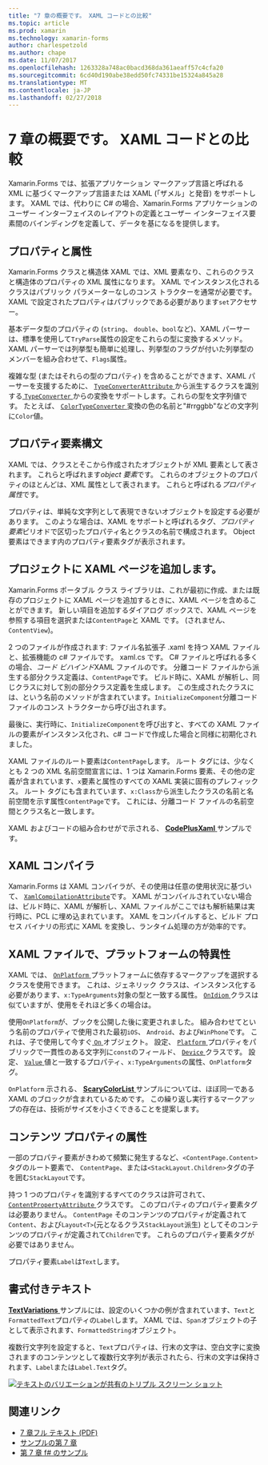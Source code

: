 ```yaml
---
title: "7 章の概要です。 XAML コードとの比較"
ms.topic: article
ms.prod: xamarin
ms.technology: xamarin-forms
author: charlespetzold
ms.author: chape
ms.date: 11/07/2017
ms.openlocfilehash: 1263328a748ac0bacd368da361aeaff57c4cfa20
ms.sourcegitcommit: 6cd40d190abe38edd50fc74331be15324a845a28
ms.translationtype: MT
ms.contentlocale: ja-JP
ms.lasthandoff: 02/27/2018
---
```

# <a name="summary-of-chapter-7-xaml-vs-code"></a>7 章の概要です。 XAML コードとの比較

Xamarin.Forms では、拡張アプリケーション マークアップ言語と呼ばれる XML に基づくマークアップ言語または XAML (「ザメル」と発音) をサポートします。 XAML では、代わりに C# の場合、Xamarin.Forms アプリケーションのユーザー インターフェイスのレイアウトの定義とユーザー インターフェイス要素間のバインディングを定義して、データを基になるを提供します。

## <a name="properties-and-attributes"></a>プロパティと属性

Xamarin.Forms クラスと構造体 XAML では、XML 要素なり、これらのクラスと構造体のプロパティの XML 属性になります。 XAML でインスタンス化されるクラスはパブリック パラメーターなしのコンス トラクターを通常が必要です。 XAML で設定されたプロパティはパブリックである必要があります`set`アクセサー。

基本データ型のプロパティの (`string`、 `double`、`bool`など)、XAML パーサーは、標準を使用して`TryParse`属性の設定をこれらの型に変換するメソッド。 XAML パーサーでは列挙型も簡単に処理し、列挙型のフラグが付いた列挙型のメンバーを組み合わせて、`Flags`属性。

複雑な型 (またはそれらの型のプロパティ) を含めることができます、XAML パーサーを支援するために、 [ `TypeConverterAttribute` ](https://developer.xamarin.com/api/type/Xamarin.Forms.TypeConverterAttribute/)から派生するクラスを識別する[ `TypeConverter` ](https://developer.xamarin.com/api/type/Xamarin.Forms.TypeConverter/)からの変換をサポートします。これらの型を文字列値です。 たとえば、 [ `ColorTypeConverter` ](https://developer.xamarin.com/api/type/Xamarin.Forms.ColorTypeConverter/)変換の色の名前と"#rrggbb"などの文字列に`Color`値。

## <a name="property-element-syntax"></a>プロパティ要素構文

XAML では、クラスとそこから作成されたオブジェクトが XML 要素として表されます。 これらと呼ばれます*object 要素*です。 これらのオブジェクトのプロパティのほとんどは、XML 属性として表されます。 これらと呼ばれる*プロパティ属性*です。

プロパティは、単純な文字列として表現できないオブジェクトを設定する必要があります。 このような場合は、XAML をサポートと呼ばれるタグ、*プロパティ要素*ピリオドで区切ったプロパティ名とクラスの名前で構成されます。 Object 要素はできます内のプロパティ要素タグが表示されます。

## <a name="adding-a-xaml-page-to-your-project"></a>プロジェクトに XAML ページを追加します。

Xamarin.Forms ポータブル クラス ライブラリは、これが最初に作成、または既存のプロジェクトに XAML ページを追加するときに、XAML ページを含めることができます。 新しい項目を追加するダイアログ ボックスで、XAML ページを参照する項目を選択または`ContentPage`と XAML です。 (されません、 `ContentView`)。

2 つのファイルが作成されます: ファイル名拡張子 .xaml を持つ XAML ファイルと、拡張機能の c# ファイルです。 xaml.cs です。 C# ファイルと呼ばれる多くの場合、*コード ビハインド*XAML ファイルのです。 分離コード ファイルから派生する部分クラス定義は、`ContentPage`です。 ビルド時に、XAML が解析し、同じクラスに対して別の部分クラス定義を生成します。 この生成されたクラスには、という名前のメソッドが含まれています。`InitializeComponent`分離コード ファイルのコンス トラクターから呼び出されます。

最後に、実行時に、`InitializeComponent`を呼び出すと、すべての XAML ファイルの要素がインスタンス化され、c# コードで作成した場合と同様に初期化されました。

XAML ファイルのルート要素は`ContentPage`します。 ルート タグには、少なくとも 2 つの XML 名前空間宣言には、1 つは Xamarin.Forms 要素、その他の定義が含まれています、`x`要素と属性のすべての XAML 実装に固有のプレフィックス。 ルート タグにも含まれています、`x:Class`から派生したクラスの名前と名前空間を示す属性`ContentPage`です。 これには、分離コード ファイルの名前空間とクラス名と一致します。

XAML およびコードの組み合わせがで示される、 [ **CodePlusXaml** ](https://github.com/xamarin/xamarin-forms-book-samples/tree/master/Chapter07)サンプルです。

## <a name="the-xaml-compiler"></a>XAML コンパイラ

Xamarin.Forms は XAML コンパイラが、その使用は任意の使用状況に基づいて、 [ `XamlCompilationAttribute`](https://developer.xamarin.com/api/type/Xamarin.Forms.Xaml.XamlCompilationAttribute/)です。 XAML がコンパイルされていない場合は、ビルド時に、XAML が解析し、XAML ファイルがここではも解析結果は実行時に、PCL に埋め込まれています。 XAML をコンパイルすると、ビルド プロセス バイナリの形式に XAML を変換し、ランタイム処理の方が効率的です。

## <a name="platform-specificity-in-the-xaml-file"></a>XAML ファイルで、プラットフォームの特異性

XAML では、 [ `OnPlatform` ](https://developer.xamarin.com/api/type/Xamarin.Forms.OnPlatform%3CT%3E/)プラットフォームに依存するマークアップを選択するクラスを使用できます。 これは、ジェネリック クラスは、インスタンス化する必要があります、`x:TypeArguments`対象の型と一致する属性。 [ `OnIdiom` ](https://developer.xamarin.com/api/type/Xamarin.Forms.OnIdiom%3CT%3E/)クラスは似ていますが、使用をそれほど多くの場合は。

使用`OnPlatform`が、ブックを公開した後に変更されました。 組み合わせてという名前のプロパティで使用された最初`iOS`、 `Android`、および`WinPhone`です。 これは、子で使用して今すぐ[ `On` ](https://developer.xamarin.com/api/type/Xamarin.Forms.On/)オブジェクト。 設定、 [ `Platform` ](https://developer.xamarin.com/api/property/Xamarin.Forms.On.Platform/)プロパティをパブリックで一貫性のある文字列に`const`のフィールド、 [ `Device` ](https://developer.xamarin.com/api/type/Xamarin.Forms.Device/)クラスです。 設定、 [ `Value` ](https://developer.xamarin.com/api/property/Xamarin.Forms.On.Value/)値と一致するプロパティ、`x:TypeArguments`の属性、`OnPlatform`タグ。

`OnPlatform` 示される、 [ **ScaryColorList** ](https://github.com/xamarin/xamarin-forms-book-samples/tree/master/Chapter07/ScaryColorList)サンプルについては、ほぼ同一である XAML のブロックが含まれているためです。 この繰り返し実行するマークアップの存在は、技術がサイズを小さくできることを提案します。

## <a name="the-content-property-attributes"></a>コンテンツ プロパティの属性

一部のプロパティ要素がきわめて頻繁に発生するなど、`<ContentPage.Content>`タグのルート要素で、 `ContentPage`、または`<StackLayout.Children>`タグの子を囲む`StackLayout`です。

持つ 1 つのプロパティを識別するすべてのクラスは許可されて、 [ `ContentPropertyAttribute` ](https://developer.xamarin.com/api/type/Xamarin.Forms.ContentPropertyAttribute/)クラスです。 このプロパティのプロパティ要素タグは必要ありません。 `ContentPage` そのコンテンツのプロパティが定義されて`Content`、および`Layout<T>`(元となるクラス`StackLayout`派生) としてそのコンテンツのプロパティが定義されて`Children`です。 これらのプロパティ要素タグが必要ではありません。

プロパティ要素`Label`は`Text`します。

## <a name="formatted-text"></a>書式付きテキスト

[ **TextVariations** ](https://github.com/xamarin/xamarin-forms-book-samples/tree/master/Chapter07/TextVariations)サンプルには、設定のいくつかの例が含まれています、`Text`と`FormattedText`プロパティの`Label`します。 XAML では、`Span`オブジェクトの子として表示されます、`FormattedString`オブジェクト。

 複数行文字列を設定すると、`Text`プロパティは、行末の文字は、空白文字に変換されますのコンテンツとして複数行文字列が表示されたら、行末の文字は保持されます、`Label`または`Label.Text`タグ。

 [![テキストのバリエーションが共有のトリプル スクリーン ショット](images/ch07fg03-small.png "書式設定テキスト バリエーション")](images/ch07fg03-large.png "テキスト バリエーションの書式設定")



## <a name="related-links"></a>関連リンク

- [7 章フル テキスト (PDF)](https://download.xamarin.com/developer/xamarin-forms-book/XamarinFormsBook-Ch07-Apr2016.pdf)
- [サンプルの第 7 章](https://github.com/xamarin/xamarin-forms-book-samples/tree/master/Chapter07)
- [第 7 章 f# のサンプル](https://github.com/xamarin/xamarin-forms-book-samples/tree/master/Chapter07/FS/CodePlusXaml)
